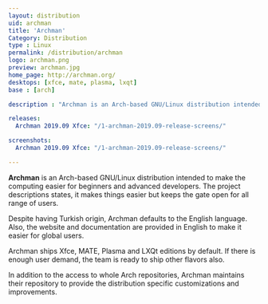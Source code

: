 ```yaml
---
layout: distribution
uid: archman
title: 'Archman'
Category: Distribution
type : Linux
permalink: /distribution/archman
logo: archman.png
preview: archman.jpg
home_page: http://archman.org/
desktops: [xfce, mate, plasma, lxqt]
base : [arch]

description : "Archman is an Arch-based GNU/Linux distribution intended to make the computing easier for beginners and advanced developers. Stories and updates on Archman"

releases:
  Archman 2019.09 Xfce: "/1-archman-2019.09-release-screens/"

screenshots:
  Archman 2019.09 Xfce: "/1-archman-2019.09-release-screens/"

---
```


**Archman** is an Arch-based GNU/Linux distribution intended to make the computing easier for beginners and advanced developers. The project descriptions states, it makes things easier but keeps the gate open for all range of users.

Despite having Turkish origin, Archman defaults to the English language. Also, the website and documentation are provided in English to make it easier for global users.

Archman ships  Xfce, MATE, Plasma and LXQt editions by default. If there is enough user demand, the team is ready to ship other flavors also.

In addition to the access to whole Arch repositories, Archman maintains their repository to provide the distribution specific customizations and improvements.